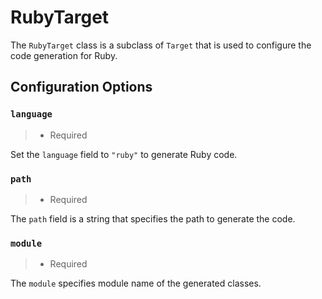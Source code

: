 # RubyTarget

The `RubyTarget` class is a subclass of `Target` 
that is used to configure the code generation for Ruby.

## Configuration Options

### `language`

> - Required

Set the `language` field to `"ruby"` to generate Ruby code.

### `path`

> - Required

The `path` field is a string that specifies the path to generate the code.

### `module`

> - Required

The `module` specifies module name of the generated classes.
